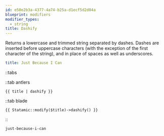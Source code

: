 ```yaml
---
id: e50e2b3a-4377-4a74-b25a-d1ecf5d2d04a
blueprint: modifiers
modifier_types:
  - string
title: Dashify
---
```

Returns a lowercase and trimmed string separated by dashes. Dashes are inserted before uppercase characters (with the exception of the first character of the string), and in place of spaces as well as underscores.

```yaml
title: Just Because I Can
```

::tabs

::tab antlers
```antlers
{{ title | dashify }}
```
::tab blade
```blade
{{ Statamic::modify($title)->dashify() }}
```
::

```html
just-because-i-can
```


